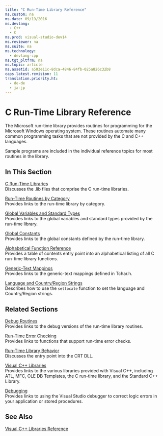 ```yaml
---
title: "C Run-Time Library Reference"
ms.custom: na
ms.date: 09/19/2016
ms.devlang: 
  - C++
  - C
ms.prod: visual-studio-dev14
ms.reviewer: na
ms.suite: na
ms.technology: 
  - devlang-cpp
ms.tgt_pltfrm: na
ms.topic: article
ms.assetid: a503e11c-8dca-4846-84fb-025a826c32b8
caps.latest.revision: 11
translation.priority.ht: 
  - de-de
  - ja-jp
---
```

# C Run-Time Library Reference
The Microsoft run-time library provides routines for programming for the Microsoft Windows operating system. These routines automate many common programming tasks that are not provided by the C and C++ languages.  
  
 Sample programs are included in the individual reference topics for most routines in the library.  
  
## In This Section  
 [C Run-Time Libraries](../vs140/CRT-Library-Features.md)  
 Discusses the .lib files that comprise the C run-time libraries.  
  
 [Run-Time Routines by Category](../vs140/Run-Time-Routines-by-Category.md)  
 Provides links to the run-time library by category.  
  
 [Global Variables and Standard Types](../vs140/Global-Variables-and-Standard-Types.md)  
 Provides links to the global variables and standard types provided by the run-time library.  
  
 [Global Constants](../vs140/Global-Constants.md)  
 Provides links to the global constants defined by the run-time library.  
  
 [Alphabetical Function Reference](../vs140/CRT-Alphabetical-Function-Reference.md)  
 Provides a table of contents entry point into an alphabetical listing of all C run-time library functions.  
  
 [Generic-Text Mappings](../vs140/Generic-Text-Mappings.md)  
 Provides links to the generic-text mappings defined in Tchar.h.  
  
 [Language and Country/Region Strings](../vs140/Locale-Names--Languages--and-Country-Region-Strings.md)  
 Describes how to use the `setlocale` function to set the language and Country/Region strings.  
  
## Related Sections  
 [Debug Routines](../vs140/Debug-Routines.md)  
 Provides links to the debug versions of the run-time library routines.  
  
 [Run-Time Error Checking](../vs140/Run-Time-Error-Checking.md)  
 Provides links to functions that support run-time error checks.  
  
 [Run-Time Library Behavior](../vs140/Run-Time-Library-Behavior.md)  
 Discusses the entry point into the CRT DLL.  
  
 [Visual C++ Libraries](assetId:///fec23c40-10c0-4857-9cdc-33a3b99b30ae)  
 Provides links to the various libraries provided with Visual C++, including ATL, MFC, OLE DB Templates, the C run-time library, and the Standard C++ Library.  
  
 [Debugging](../vs140/Debugging-in-Visual-Studio.md)  
 Provides links to using the Visual Studio debugger to correct logic errors in your application or stored procedures.  
  
## See Also  
 [Visual C++ Libraries Reference](assetId:///fec23c40-10c0-4857-9cdc-33a3b99b30ae)